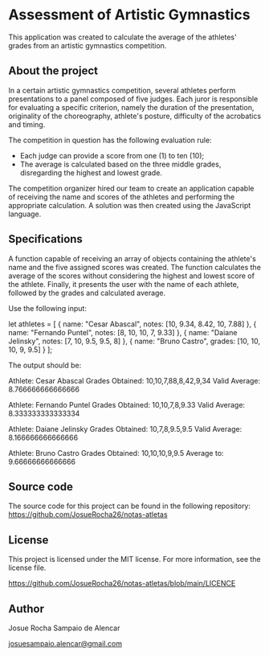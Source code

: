 # Assessment of Artistic Gymnastics

This application was created to calculate the average of the athletes' grades from an artistic gymnastics competition.

## About the project

In a certain artistic gymnastics competition, several athletes perform presentations to a panel composed of five judges. Each juror is responsible for evaluating a specific criterion, namely the duration of the presentation, originality of the choreography, athlete's posture, difficulty of the acrobatics and timing.

The competition in question has the following evaluation rule:

- Each judge can provide a score from one (1) to ten (10);
- The average is calculated based on the three middle grades, disregarding the highest and lowest grade.

The competition organizer hired our team to create an application capable of receiving the name and scores of the athletes and performing the appropriate calculation. A solution was then created using the JavaScript language.

## Specifications

A function capable of receiving an array of objects containing the athlete's name and the five assigned scores was created. The function calculates the average of the scores without considering the highest and lowest score of the athlete. Finally, it presents the user with the name of each athlete, followed by the grades and calculated average.

Use the following input:

let athletes = [
 {
   name: "Cesar Abascal",
   notes: [10, 9.34, 8.42, 10, 7.88]
 },
 {
   name: "Fernando Puntel",
   notes: [8, 10, 10, 7, 9.33]
 },
 {
   name: "Daiane Jelinsky",
   notes: [7, 10, 9.5, 9.5, 8]
 },
 {
   name: "Bruno Castro",
   grades: [10, 10, 10, 9, 9.5]
 }
];

The output should be:

Athlete: Cesar Abascal
Grades Obtained: 10,10,7,88,8,42,9,34
Valid Average: 8.766666666666666

Athlete: Fernando Puntel
Grades Obtained: 10,10,7,8,9.33
Valid Average: 8.333333333333334

Athlete: Daiane Jelinsky
Grades Obtained: 10,7,8,9.5,9.5
Valid Average: 8.166666666666666

Athlete: Bruno Castro
Grades Obtained: 10,10,10,9,9.5
Average to: 9.66666666666666

## Source code

The source code for this project can be found in the following repository: https://github.com/JosueRocha26/notas-atletas

## License

This project is licensed under the MIT license. For more information, see the license file.

https://github.com/JosueRocha26/notas-atletas/blob/main/LICENCE

## Author

Josue Rocha Sampaio de Alencar

josuesampaio.alencar@gmail.com

